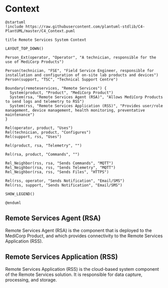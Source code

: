# Context

```plantuml
@startuml
!include https://raw.githubusercontent.com/plantuml-stdlib/C4-PlantUML/master/C4_Context.puml

title Remote Services System Context

LAYOUT_TOP_DOWN()

Person_Ext(operator, "Operator", "A technician, responsible for the use of MediCorp Products")

Person(technician, "FSE", "Field Service Engineer, responsible for installation and configuration of on-site lab products and devices")
Person(support, "TSC", "Technical Support Centre")

Boundary(remoteservices, "Remote Services") {
  System(product, "Product", "MediCorp Product")
  System(rsa, "Remote Services Agent (RSA)", "Allows MediCorp Products to send logs and telemetry to RSS")
  System(rss, "Remote Services Application (RSS)", "Provides user/role management, device management, health monitoring, preventative maintenance")
}

Rel(operator, product, "Uses")
Rel(technician, product, "Configures")
Rel(support, rss, "Uses")

Rel(product, rsa, "Telemetry", "")

Rel(rsa, product, "Commands", "")

Rel_Neighbor(rss, rsa, "Sends Commands", "MQTT")
Rel_Neighbor(rsa, rss, "Sends Telemetry", "MQTT")
Rel_Neighbor(rsa, rss, "Sends Files", "HTTPS")

Rel(rss, operator, "Sends Notification", "Email/SMS")
Rel(rss, support, "Sends Notification", "Email/SMS")

SHOW_LEGEND()

@enduml

```

## Remote Services Agent (RSA)
Remote Services Agent (RSA) is the component that is deployed to the MediCorp Product, and which provides connectivity to the Remote Services Application (RSS).
 
## Remote Services Application (RSS)
Remote Services Application (RSS) is the cloud-based system component of the Remote Services solution.  It is responsible for data capture, processing, and storage.
